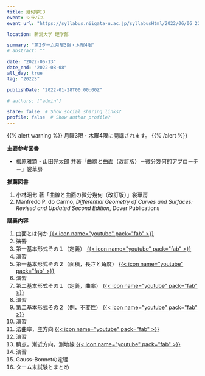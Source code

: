 ```yaml
---
title: 幾何学IB
event: シラバス
event_url: "https://syllabus.niigata-u.ac.jp/syllabusHtml/2022/06/06_222S1526_ja_JP.html"

location: 新潟大学 理学部

summary: "第2ターム月曜3限・木曜4限"
# abstract: ""

date: "2022-06-13"
date_end: "2022-08-08"
all_day: true
tag: "2022S"

publishDate: "2022-01-28T00:00:00Z"

# authors: ["admin"]

share: false  # Show social sharing links?
profile: false  # Show author profile?
---
```

{{% alert warning %}}
月曜3限・木曜**4**限に開講されます。
{{% /alert %}}

**主要参考図書**
- 梅原雅顕・山田光太郎 共著「曲線と曲面（改訂版）－微分幾何的アプローチ－」裳華房

**推薦図書**
1. 小林昭七 著「曲線と曲面の微分幾何（改訂版）」裳華房
2. Manfredo P. do Carmo, *Differential Geometry of Curves and Surfaces: Revised and Updated Second Edition*, Dover Publications

**講義内容**
1. 曲面とは何か
	[{{< icon name="youtube" pack="fab" >}}](https://youtu.be/nOfyO0dyh4A)
2. ~~演習~~
3. 第一基本形式その１（定義）
	[{{< icon name="youtube" pack="fab" >}}](https://youtu.be/5eW94zmbI94)
4. 演習
5. 第一基本形式その２（面積，長さと角度）
	[{{< icon name="youtube" pack="fab" >}}](https://youtu.be/3CIwCPKqh04)
6. 演習
7. 第二基本形式その１（定義，曲率）
	[{{< icon name="youtube" pack="fab" >}}](https://youtu.be/WO2_5JGDOMo)
8. 演習
9. 第二基本形式その２（例，不変性）
	[{{< icon name="youtube" pack="fab" >}}](https://youtu.be/drGzS7Hz4Ok)
10. 演習
11. 法曲率，主方向
	[{{< icon name="youtube" pack="fab" >}}](https://youtu.be/5ZHBSWLW7VU)
12. 演習
13. 臍点，漸近方向，測地線
	[{{< icon name="youtube" pack="fab" >}}](https://youtu.be/t7yVNeCVNAE)
14. 演習
15. Gauss–Bonnetの定理
16. ターム末試験とまとめ
